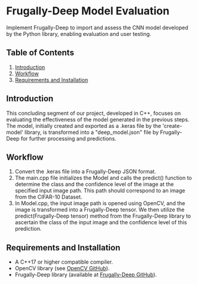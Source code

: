 # Frugally-Deep Model Evaluation
Implement Frugally-Deep to import and assess the CNN model developed by the Python library, enabling evaluation and user testing.
## Table of Contents
1. [Introduction](#introduction)
2. [Workflow](#workflow)
3. [Requirements and Installation](#requirements-and-installation)

## Introduction <a name="introduction"></a>
This concluding segment of our project, developed in C++, focuses on evaluating the effectiveness of the model generated in the previous steps. The model, initially created and exported as a .keras file by the 'create-model' library, is transformed into a "deep_model.json" file by Frugally-Deep for further processing and predictions.

## Workflow <a name="workflow"></a>
1. Convert the .keras file into a Frugally-Deep JSON format.
2. The main.cpp file initializes the Model and calls the predict() function to determine the class and the confidence level of the image at the specified input image path. This path should correspond to an image from the CIFAR-10 Dataset.
3. In Model.cpp, the input image path is opened using OpenCV, and the image is transformed into a Frugally-Deep tensor. We then utilize the predict(Frugally-Deep tensor) method from the Frugally-Deep library to ascertain the class of the input image and the confidence level of this prediction.

## Requirements and Installation <a name="requirements-and-installation"></a>
- A C++17 or higher compatible compiler.
- OpenCV library (see [OpenCV GitHub](https://github.com/opencv/opencv)).
- Frugally-Deep library (available at [Frugally-Deep GitHub](https://github.com/Dobiasd/frugally-deep)).
